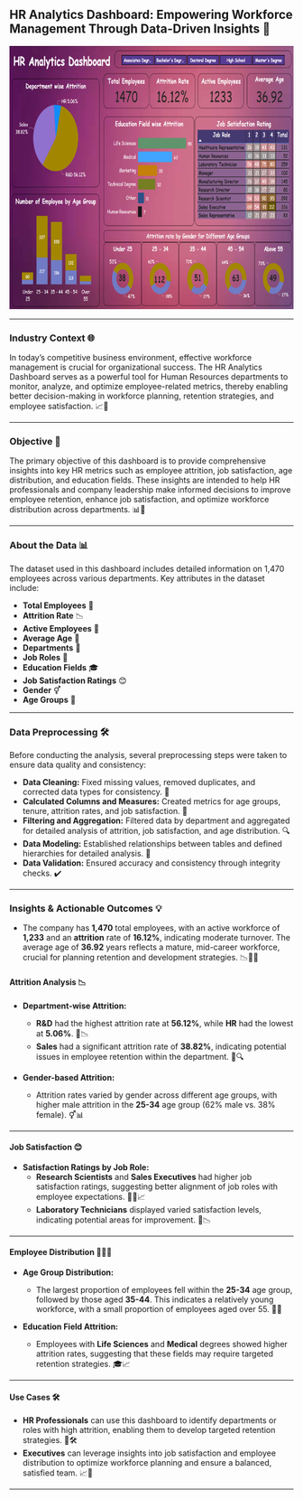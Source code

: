## **HR Analytics Dashboard: Empowering Workforce Management Through Data-Driven Insights** 🚀

<img src="hr.png" width="800" height="466">

---

### **Industry Context** 🌐
In today’s competitive business environment, effective workforce management is crucial for organizational success. The HR Analytics Dashboard serves as a powerful tool for Human Resources departments to monitor, analyze, and optimize employee-related metrics, thereby enabling better decision-making in workforce planning, retention strategies, and employee satisfaction. 📈💼

---

### **Objective** 🎯
The primary objective of this dashboard is to provide comprehensive insights into key HR metrics such as employee attrition, job satisfaction, age distribution, and education fields. These insights are intended to help HR professionals and company leadership make informed decisions to improve employee retention, enhance job satisfaction, and optimize workforce distribution across departments. 📊🧠

---

### **About the Data** 📊
The dataset used in this dashboard includes detailed information on 1,470 employees across various departments. Key attributes in the dataset include:

- **Total Employees** 👥
- **Attrition Rate** 📉
- **Active Employees** 💼
- **Average Age** 🎂
- **Departments** 🏢
- **Job Roles** 🔧
- **Education Fields** 🎓
- **Job Satisfaction Ratings** 😊
- **Gender** ⚥
- **Age Groups** 📅

---

### **Data Preprocessing** 🛠️
Before conducting the analysis, several preprocessing steps were taken to ensure data quality and consistency:

- **Data Cleaning:** Fixed missing values, removed duplicates, and corrected data types for consistency. 🧹
- **Calculated Columns and Measures:** Created metrics for age groups, tenure, attrition rates, and job satisfaction. 🧮
- **Filtering and Aggregation:** Filtered data by department and aggregated for detailed analysis of attrition, job satisfaction, and age distribution. 🔍
- **Data Modeling:** Established relationships between tables and defined hierarchies for detailed analysis. 🔗
- **Data Validation:** Ensured accuracy and consistency through integrity checks. ✔️

---

### **Insights & Actionable Outcomes** 💡

- The company has **1,470** total employees, with an active workforce of **1,233** and an **attrition** rate of **16.12%**, indicating moderate turnover. The average age of **36.92** years reflects a mature, mid-career workforce, crucial for planning retention and development strategies. 📉👩‍💼

#### **Attrition Analysis** 📉

- **Department-wise Attrition:**
  - **R&D** had the highest attrition rate at **56.12%**, while **HR** had the lowest at **5.06%**. 🧪📉
  - **Sales** had a significant attrition rate of **38.82%**, indicating potential issues in employee retention within the department. 💼🔍

- **Gender-based Attrition:**
  - Attrition rates varied by gender across different age groups, with higher male attrition in the **25-34** age group (62% male vs. 38% female). ⚥📊

---

#### **Job Satisfaction** 😊

- **Satisfaction Ratings by Job Role:**
  - **Research Scientists** and **Sales Executives** had higher job satisfaction ratings, suggesting better alignment of job roles with employee expectations. 🧑‍🔬📈
  - **Laboratory Technicians** displayed varied satisfaction levels, indicating potential areas for improvement. 🧪📉

---

#### **Employee Distribution** 🧑‍🤝‍🧑

- **Age Group Distribution:**
  - The largest proportion of employees fell within the **25-34** age group, followed by those aged **35-44**. This indicates a relatively young workforce, with a small proportion of employees aged over 55. 🎂📅

- **Education Field Attrition:**
  - Employees with **Life Sciences** and **Medical** degrees showed higher attrition rates, suggesting that these fields may require targeted retention strategies. 🎓📈

---

#### **Use Cases** 🛠️
- **HR Professionals** can use this dashboard to identify departments or roles with high attrition, enabling them to develop targeted retention strategies. 💼🛠️
- **Executives** can leverage insights into job satisfaction and employee distribution to optimize workforce planning and ensure a balanced, satisfied team. 📈👥

---

